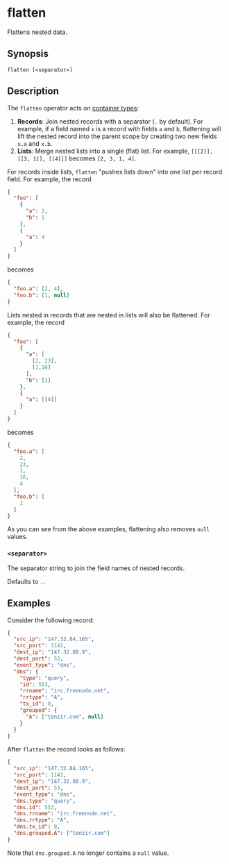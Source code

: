 # flatten

Flattens nested data.

## Synopsis

```
flatten [<separator>]
```

## Description

The `flatten` operator acts on [container types](../data-model/type-system.md):

1. **Records**: Join nested records with a separator (`.` by default). For
   example, if a field named `x` is a record with fields `a` and `b`, flattening
   will lift the nested record into the parent scope by creating two new fields
   `x.a` and `x.b`.
2. **Lists**: Merge nested lists into a single (flat) list. For example,
   `[[[2]], [[3, 1]], [[4]]]` becomes `[2, 3, 1, 4]`.

For records inside lists, `flatten` "pushes lists down" into one list per record
field. For example, the record

```json
{
  "foo": [
    {
      "a": 2,
      "b": 1
    },
    {
      "a": 4
    }
  ]
}
```

becomes

```json
{
  "foo.a": [2, 4],
  "foo.b": [1, null]
}
```

Lists nested in records that are nested in lists will also be flattened. For
example, the record

```json
{
  "foo": [
    {
      "a": [
        [2, 23],
        [1,16]
      ],
      "b": [1]
    },
    {
      "a": [[4]]
    }
  ]
}
```

becomes

```json
{
  "foo.a": [
    2,
    23,
    1,
    16,
    4
  ],
  "foo.b": [
    1
  ]
}
```

As you can see from the above examples, flattening also removes `null` values.

### `<separator>`

The separator string to join the field names of nested records.

Defaults to `.`.

## Examples

Consider the following record:

```json
{
  "src_ip": "147.32.84.165",
  "src_port": 1141,
  "dest_ip": "147.32.80.9",
  "dest_port": 53,
  "event_type": "dns",
  "dns": {
    "type": "query",
    "id": 553,
    "rrname": "irc.freenode.net",
    "rrtype": "A",
    "tx_id": 0,
    "grouped": {
      "A": ["tenzir.com", null]
    }
  }
}
```

After `flatten` the record looks as follows:

```json
{
  "src_ip": "147.32.84.165",
  "src_port": 1141,
  "dest_ip": "147.32.80.9",
  "dest_port": 53,
  "event_type": "dns",
  "dns.type": "query",
  "dns.id": 553,
  "dns.rrname": "irc.freenode.net",
  "dns.rrtype": "A",
  "dns.tx_id": 0,
  "dns.grouped.A": ["tenzir.com"]
}
```

 Note that `dns.grouped.A` no longer contains a `null` value.
